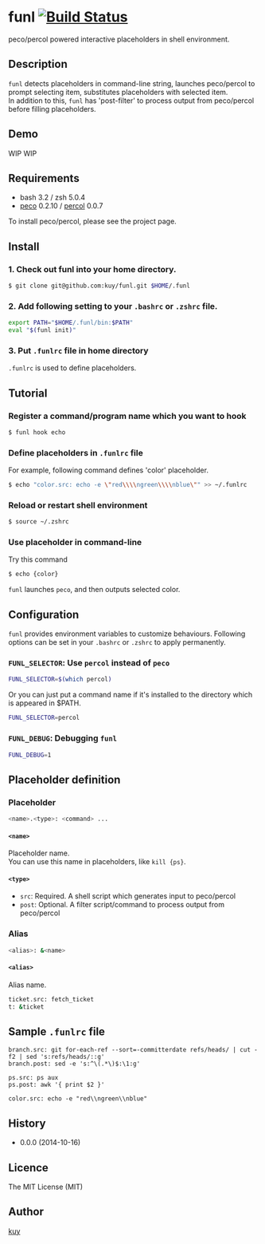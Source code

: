 funl [![Build Status](https://travis-ci.org/kuy/funl.svg?branch=master)](https://travis-ci.org/kuy/funl)
====

peco/percol powered interactive placeholders in shell environment.


## Description

`funl` detects placeholders in command-line string, launches peco/percol
to prompt selecting item, substitutes placeholders with selected item.  
In addition to this, `funl` has 'post-filter' to process output from peco/percol before filling placeholders.

## Demo

WIP WIP


## Requirements

- bash 3.2 / zsh 5.0.4
- [peco](https://github.com/lestrrat/peco) 0.2.10 / [percol](https://github.com/mooz/percol) 0.0.7

To install peco/percol, please see the project page.

## Install

### 1. Check out funl into your home directory.

```sh
$ git clone git@github.com:kuy/funl.git $HOME/.funl
```

### 2. Add following setting to your `.bashrc` or `.zshrc` file.

```sh
export PATH="$HOME/.funl/bin:$PATH"
eval "$(funl init)"
```

### 3. Put `.funlrc` file in home directory

`.funlrc` is used to define placeholders.

## Tutorial

### Register a command/program name which you want to hook

```sh
$ funl hook echo
```

### Define placeholders in `.funlrc` file

For example, following command defines 'color' placeholder.

```sh
$ echo "color.src: echo -e \"red\\\\ngreen\\\\nblue\"" >> ~/.funlrc
```

### Reload or restart shell environment

```sh
$ source ~/.zshrc
```

### Use placeholder in command-line

Try this command

```sh
$ echo {color}
```

`funl` launches `peco`, and then outputs selected color.


## Configuration

`funl` provides environment variables to customize behaviours.
Following options can be set in your `.bashrc` or `.zshrc` to apply permanently.

### `FUNL_SELECTOR`: Use `percol` instead of `peco`

```sh
FUNL_SELECTOR=$(which percol)
```

Or you can just put a command name if it's installed to
the directory which is appeared in $PATH.

```sh
FUNL_SELECTOR=percol
```

### `FUNL_DEBUG`: Debugging `funl`

```sh
FUNL_DEBUG=1
```

## Placeholder definition

### Placeholder

```sh
<name>.<type>: <command> ...
```

#### `<name>`

Placeholder name.  
You can use this name in placeholders, like `kill {ps}`.

#### `<type>`

- `src`: Required. A shell script which generates input to peco/percol
- `post`: Optional. A filter script/command to process output from peco/percol

### Alias

```sh
<alias>: &<name>
```

#### `<alias>`

Alias name.  

```sh
ticket.src: fetch_ticket
t: &ticket
```


## Sample `.funlrc` file

```
branch.src: git for-each-ref --sort=-committerdate refs/heads/ | cut -f2 | sed 's:refs/heads/::g'
branch.post: sed -e 's:^\(.*\)$:\1:g'

ps.src: ps aux
ps.post: awk '{ print $2 }'

color.src: echo -e "red\\ngreen\\nblue"
```


## History

- 0.0.0 (2014-10-16)


## Licence

The MIT License (MIT)


## Author

[kuy](https://github.com/kuy)
